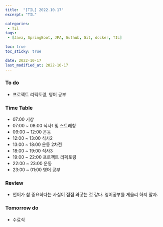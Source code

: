 ```yaml
---
title:  "[TIL] 2022.10.17"
excerpt: "TIL"

categories:
 - Til
tags:
 - [Java, SpringBoot, JPA, Guthub, Git, docker, TIL]

toc: true
toc_sticky: true

date: 2022-10-17
last_modified_at: 2022-10-17
---
```


### To do
- 프로젝트 리펙토링, 영어 공부

### Time Table
- 07:00 기상
- 07:00 ~ 08:00 식사1 및 스트레칭
- 09:00 ~ 12:00 운동   
- 12:00 ~ 13:00 식사2
- 13:00 ~ 18:00 운동 2차전
- 18:00 ~ 19:00 식사3
- 19:00 ~ 22:00 프로젝트 리펙토링
- 22:00 ~ 23:00 운동
- 23:00 ~ 01:00 영어 공부

### Review
- 언어가 참 중요하다는 사실이 점점 와닿는 것 같다. 영어공부를 게을리 하지 말자.

### Tomorrow do
- 수료식